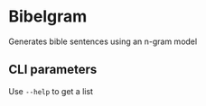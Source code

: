 # Bibelgram

Generates bible sentences using an n-gram model

## CLI parameters

Use `--help` to get a list

